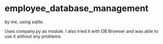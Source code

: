 # employee_database_management
by me, using sqlite.

Uses company.py as module.
I also tried it with DB Browser and was able to use it without any problems.
